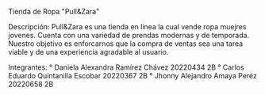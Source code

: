 Tienda de Ropa "Pull&Zara" 

Descripción: 
Pull&Zara es una tienda en linea la cual vende ropa muejres jovenes. Cuenta con una variedad de prendas modernas y de temporada. 
Nuestro objetivo es enforcarnos que la compra de ventas sea una tarea viable y de una experiencia agradable al usuario. 


Integrantes: 
° Daniela Alexandra Ramírez Chávez  20220434  2B
° Carlos Eduardo Quintanilla Escobar  20220367 2B 
° Jhonny Alejandro Amaya Peréz   20220658 2B 
